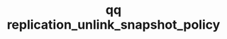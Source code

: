 ---
category: replication
command: replication_unlink_snapshot_policy
keywords: qq, qq_cli, replication_unlink_snapshot_policy
optional_options:
- alternate: []
  help: Unique identifier of the source replication relationship.
  name: --relationship-id
  required: true
- alternate: []
  help: Identifier of the snapshot policy to unlink.
  name: --snapshot-policy-id
  required: true
permalink: /qq-cli-command-guide/replication/replication_unlink_snapshot_policy.html
positional_options: []
sidebar: qq_cli_command_reference_sidebar
summary: This section explains how to use the <code>qq replication_unlink_snapshot_policy</code>
  command.
synopsis: Unlink a snapshot policy from a source replication relationship.
title: qq replication_unlink_snapshot_policy
usage: qq replication_unlink_snapshot_policy [-h] --relationship-id RELATIONSHIP_ID
  --snapshot-policy-id SNAPSHOT_POLICY_ID
zendesk_source: qq CLI Command Guide

---